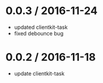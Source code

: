
0.0.3 / 2016-11-24
==================

  * updated clientkit-task
  * fixed debounce bug

0.0.2 / 2016-11-18
==================

  * update clientkit-task

